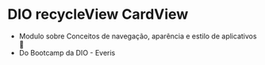 # DIO recycleView CardView

- Modulo sobre Conceitos de navegação, aparência e estilo de aplicativos  :iphone:
- Do Bootcamp da DIO - Everis